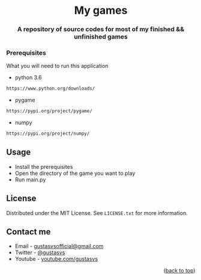 <!-- Title -->
<div align="center">
  <h1 align="center">My games</h1>
</div>
<div align="center">
  <h3>A repository of source codes for most of my finished && unfinished games</h3>
</div>

### Prerequisites

What you will need to run this application
 * python 3.6
 ```sh
 https://www.python.org/downloads/
 ```
 * pygame
 ```sh
 https://pypi.org/project/pygame/
 ```
 * numpy
 ```sh
 https://pypi.org/project/numpy/
 ```
 
<!-- HOW TO USE -->
## Usage
* Install the prerequisites
* Open the directory of the game you want to play
* Run main.py

## License

Distributed under the MIT License. See `LICENSE.txt` for more information.

## Contact me

* Email - gustasvsofficial@gmail.com
* Twitter - [@gustasvs](https://twitter.com/gustasvs)
* Youtube - [youtube.com/gustasvs](https://www.youtube.com/gustasvs)

<p align="right">(<a href="#top">back to top</a>)</p>
